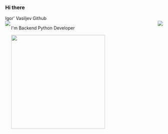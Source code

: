 ### Hi there

<summary>Igor' Vasiljev Github</summary>
    
<img align="left" src="https://github-readme-stats.vercel.app/api?locale=en&username=va1ngvarr&theme=radical&show_icons=true&include_all_commits=true">

<img align="right" src="https://github-readme-stats.vercel.app/api/top-langs?locale=en&username=va1ngvarr&theme=radical">

<div style="float: left; clear: none;">
  <p>I'm Backend Python Developer</p>
  <div id="header" align="right">
    <img src="https://media.giphy.com/media/v1.Y2lkPTc5MGI3NjExZGw1YTlsanBzbHc3NzJlNWx5dXl3d2hsamppaDBpcTI0YmV6eXdobSZlcD12MV9pbnRlcm5hbF9naWZfYnlfaWQmY3Q9Zw/1JBcr13iVzRvO/giphy.gif" width="300"/>
  </div>
</div>
